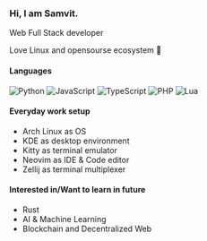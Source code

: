 ### Hi, I am Samvit.
<p>Web Full Stack developer</p>
<p>Love Linux and opensourse ecosystem 🚀</p>

#### Languages
![Python](https://img.shields.io/badge/Python-14354C?style=for-the-badge&logo=python&logoColor=white)
![JavaScript](https://img.shields.io/badge/JavaScript-323330?style=for-the-badge&logo=javascript&logoColor=F7DF1E)
![TypeScript](https://img.shields.io/badge/TypeScript-007ACC?style=for-the-badge&logo=typescript&logoColor=white)
![PHP](https://img.shields.io/badge/PHP-777BB4?style=for-the-badge&logo=php&logoColor=white)
![Lua](https://img.shields.io/badge/Lua-2C2D72?style=for-the-badge&logo=lua&logoColor=white)

#### Everyday work setup
- Arch Linux as OS
- KDE as desktop environment
- Kitty as terminal emulator
- Neovim as IDE & Code editor
- Zellij as terminal multiplexer

#### Interested in/Want to learn in future
- Rust
- AI & Machine Learning
- Blockchain and Decentralized Web

